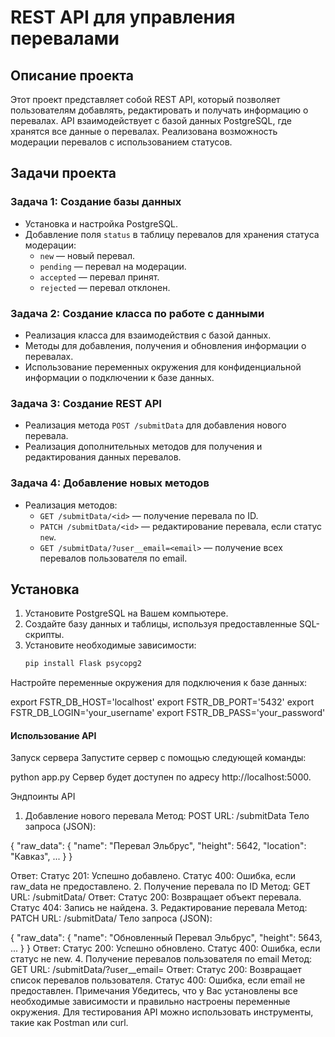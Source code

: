 # REST API для управления перевалами

## Описание проекта

Этот проект представляет собой REST API, который позволяет пользователям добавлять, редактировать и получать информацию о перевалах. API взаимодействует с базой данных PostgreSQL, где хранятся все данные о перевалах. Реализована возможность модерации перевалов с использованием статусов.

## Задачи проекта

### Задача 1: Создание базы данных
- Установка и настройка PostgreSQL.
- Добавление поля `status` в таблицу перевалов для хранения статуса модерации:
  - `new` — новый перевал.
  - `pending` — перевал на модерации.
  - `accepted` — перевал принят.
  - `rejected` — перевал отклонен.

### Задача 2: Создание класса по работе с данными
- Реализация класса для взаимодействия с базой данных.
- Методы для добавления, получения и обновления информации о перевалах.
- Использование переменных окружения для конфиденциальной информации о подключении к базе данных.

### Задача 3: Создание REST API
- Реализация метода `POST /submitData` для добавления нового перевала.
- Реализация дополнительных методов для получения и редактирования данных перевалов.

### Задача 4: Добавление новых методов
- Реализация методов:
  - `GET /submitData/<id>` — получение перевала по ID.
  - `PATCH /submitData/<id>` — редактирование перевала, если статус `new`.
  - `GET /submitData/?user__email=<email>` — получение всех перевалов пользователя по email.

## Установка

1. Установите PostgreSQL на Вашем компьютере.
2. Создайте базу данных и таблицы, используя предоставленные SQL-скрипты.
3. Установите необходимые зависимости:
   ```bash
   pip install Flask psycopg2
Настройте переменные окружения для подключения к базе данных:

export FSTR_DB_HOST='localhost'
export FSTR_DB_PORT='5432'
export FSTR_DB_LOGIN='your_username'
export FSTR_DB_PASS='your_password'

#### Использование API
Запуск сервера
Запустите сервер с помощью следующей команды:


python app.py
Сервер будет доступен по адресу http://localhost:5000.

Эндпоинты API
1. Добавление нового перевала
Метод: POST
URL: /submitData
Тело запроса (JSON):

{
    "raw_data": {
        "name": "Перевал Эльбрус",
        "height": 5642,
        "location": "Кавказ",
        ...
    }
}

Ответ:
Статус 201: Успешно добавлено.
Статус 400: Ошибка, если raw_data не предоставлено.
2. Получение перевала по ID
Метод: GET
URL: /submitData/<id>
Ответ:
Статус 200: Возвращает объект перевала.
Статус 404: Запись не найдена.
3. Редактирование перевала
Метод: PATCH
URL: /submitData/<id>
Тело запроса (JSON):

{
    "raw_data": {
        "name": "Обновленный Перевал Эльбрус",
        "height": 5643,
        ...
    }
}
Ответ:
Статус 200: Успешно обновлено.
Статус 400: Ошибка, если статус не new.
4. Получение перевалов пользователя по email
Метод: GET
URL: /submitData/?user__email=<email>
Ответ:
Статус 200: Возвращает список перевалов пользователя.
Статус 400: Ошибка, если email не предоставлен.
Примечания
Убедитесь, что у Вас установлены все необходимые зависимости и правильно настроены переменные окружения.
Для тестирования API можно использовать инструменты, такие как Postman или curl.